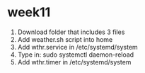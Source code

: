# week11
1. Download folder that includes 3 files
2. Add weather.sh script into home
3. Add wthr.service in /etc/systemd/system
4. Type in: sudo systemctl daemon-reload
5. Add wthr.timer in /etc/systemd/system
